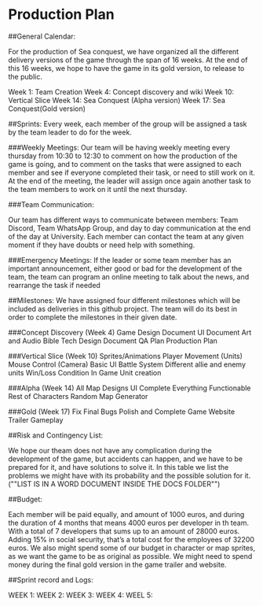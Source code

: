 # Production Plan

##General Calendar:

For the production of Sea conquest, we have organized all the different delivery versions of the game through the span of 16 weeks. At the end of this 16 weeks, we hope to have the game in its gold version, to release to the public.

Week 1: Team Creation
Week 4: Concept discovery and wiki
Week 10: Vertical Slice
Week 14: Sea Conquest (Alpha version)
Week 17: Sea Conquest(Gold version)

##Sprints: 
Every week, each member of the group will be assigned a task by the team leader to do for the week.  

###Weekly Meetings:
Our team will be having weekly meeting every thursday from 10:30 to 12:30 to comment on how the production of the game is going, and to comment on the tasks that were assigned to each member and see if everyone completed their task, or need to still work on it. At the end of the meeting, the leader will assign once again another task to the team members to work on it until the next thursday. 

###Team Communication:

Our team has different ways to communicate between members: Team Discord, Team WhatsApp Group, and day to day communication at the end of the day at University. Each member can contact the team at any given moment if they have doubts or need help with something.

###Emergency Meetings:
If the leader or some team member has an important announcement, either good or bad for the development of the team, the team can program an online meeting to talk about the news, and rearrange the task if needed


##Milestones:
We have assigned four different milestones which will be included as deliveries in this github project. The team will do its best in order to complete the milestones in their given date.

###Concept Discovery (Week 4)
Game Design Document
UI Document
Art and Audio Bible
Tech Design Document
QA Plan
Production Plan

###Vertical Slice (Week 10)
Sprites/Animations
Player Movement (Units)
Mouse Control (Camera)
Basic UI
Battle System
Different allie and enemy units
Win/Loss Condition
In Game Unit creation

###Alpha (Week 14)
All Map Designs
UI Complete
Everything Functionable
Rest of Characters
Random Map Generator 

###Gold (Week 17)
Fix Final Bugs
Polish and Complete Game
Website
Trailer
Gameplay

##Risk and Contingency List:

We hope our theam does not have any complication during the development of the game, but accidents can happen, and we have to be prepared for it, and have solutions to solve it. In this table we list the problems we might have with its probability and the possible solution for it. (""LIST IS IN A WORD DOCUMENT INSIDE THE DOCS FOLDER"")

##Budget:

Each member will be paid equally, and amount of 1000 euros, and during the duration of 4 months that means 4000 euros per developer in th team. With a total of 7 developers that sums up to an amount of 28000 euros. Adding 15% in social security, that’s a total cost for the employees of 32200 euros. We also might spend some of our budget in character or map sprites, as we want the game to be as original as possible. We might need to spend money during the final gold version in the game trailer and website.

##Sprint record and Logs: 

WEEK 1:
WEEK 2:
WEEK 3:
WEEK 4:
WEEL 5:



